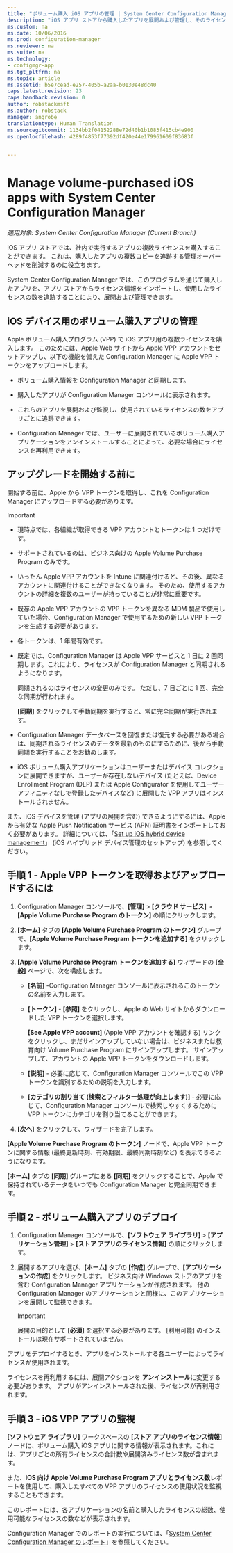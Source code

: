```yaml
---
title: "ボリューム購入 iOS アプリの管理 | System Center Configuration Manager"
description: "iOS アプリ ストアから購入したアプリを展開および管理し、そのライセンスを追跡します。"
ms.custom: na
ms.date: 10/06/2016
ms.prod: configuration-manager
ms.reviewer: na
ms.suite: na
ms.technology:
- configmgr-app
ms.tgt_pltfrm: na
ms.topic: article
ms.assetid: b5e7cead-e257-405b-a2aa-b0130e48dc40
caps.latest.revision: 23
caps.handback.revision: 0
author: robstackmsft
ms.author: robstack
manager: angrobe
translationtype: Human Translation
ms.sourcegitcommit: 1134bb2f04152288e72d40b1b1083f415cb4e900
ms.openlocfilehash: 4289f4853f77392df420e44e179961609f83683f


---
```

# <a name="manage-volume-purchased-ios-apps-with-system-center-configuration-manager"></a>Manage volume-purchased iOS apps with System Center Configuration Manager

*適用対象: System Center Configuration Manager (Current Branch)*



 iOS アプリ ストアでは、社内で実行するアプリの複数ライセンスを購入することができます。 これは、購入したアプリの複数コピーを追跡する管理オーバーヘッドを削減するのに役立ちます。  

 System Center Configuration Manager では、このプログラムを通じて購入したアプリを、アプリ ストアからライセンス情報をインポートし、使用したライセンスの数を追跡することにより、展開および管理できます。  

## <a name="manage-volume-purchased-apps-for-ios-devices"></a>iOS デバイス用のボリューム購入アプリの管理  
 Apple ボリューム購入プログラム (VPP) で iOS アプリ用の複数ライセンスを購入します。 このためには、Apple Web サイトから Apple VPP アカウントをセットアップし、以下の機能を備えた Configuration Manager に Apple VPP トークンをアップロードします。  

-   ボリューム購入情報を Configuration Manager と同期します。  

-   購入したアプリが Configuration Manager コンソールに表示されます。  

-   これらのアプリを展開および監視し、使用されているライセンスの数をアプリごとに追跡できます。  

-   Configuration Manager では、ユーザーに展開されているボリューム購入アプリケーションをアンインストールすることによって、必要な場合にライセンスを再利用できます。  

## <a name="before-you-start"></a>アップグレードを開始する前に  
 開始する前に、Apple から VPP トークンを取得し、これを Configuration Manager にアップロードする必要があります。  

> [!IMPORTANT]  
>  -   現時点では、各組織が取得できる VPP アカウントとトークンは 1 つだけです。  
> -   サポートされているのは、ビジネス向けの Apple Volume Purchase Program のみです。  
> -   いったん Apple VPP アカウントを Intune に関連付けると、その後、異なるアカウントに関連付けることができなくなります。 そのため、使用するアカウントの詳細を複数のユーザーが持っていることが非常に重要です。  
> -   既存の Apple VPP アカウントの VPP トークンを異なる MDM 製品で使用していた場合、Configuration Manager で使用するための新しい VPP トークンを生成する必要があります。  
> -   各トークンは、1 年間有効です。  
> -   既定では、Configuration Manager は Apple VPP サービスと 1 日に 2 回同期します。これにより、ライセンスが Configuration Manager と同期されるようになります。  
>   
>      同期されるのはライセンスの変更のみです。 ただし、7 日ごとに 1 回、完全な同期が行われます。  
>   
>      **[同期]** をクリックして手動同期を実行すると、常に完全同期が実行されます。  
> -   Configuration Manager データベースを回復または復元する必要がある場合は、同期されるライセンスのデータを最新のものにするために、後から手動同期を実行することをお勧めします。  
> -   iOS ボリューム購入アプリケーションはユーザーまたはデバイス コレクションに展開できますが、ユーザーが存在しないデバイス (たとえば、Device Enrollment Program (DEP) または Apple Configurator を使用してユーザー アフィニティなしで登録したデバイスなど) に展開した VPP アプリはインストールされません。  

 また、iOS デバイスを管理 (アプリの展開を含む) できるようにするには、Apple から有効な Apple Push Notification サービス (APN) 証明書をインポートしておく必要があります。 詳細については、「[Set up iOS hybrid device management](../../mdm/deploy-use/set-up-ios-hybrid-device-management.md)」 (iOS ハイブリッド デバイス管理のセットアップ) を参照してください。  

## <a name="step-1---to-get-and-upload-an-apple-vpp-token"></a>手順 1 - Apple VPP トークンを取得およびアップロードするには  
  
1.  Configuration Manager コンソールで、**[管理]** > **[クラウド サービス]** > **[Apple Volume Purchase Program のトークン]** の順にクリックします。   
  
3.  **[ホーム]** タブの **[Apple Volume Purchase Program のトークン]** グループで、**[Apple Volume Purchase Program トークンを追加する]** をクリックします。  

4.  **[Apple Volume Purchase Program トークンを追加する]** ウィザードの **[全般]** ページで、次を構成します。   

    -   **[名前]** -Configuration Manager コンソールに表示されるこのトークンの名前を入力します。  

    -   **[トークン]** - **[参照]** をクリックし、Apple の Web サイトからダウンロードした VPP トークンを選択します。  

         **[See Apple VPP account]** (Apple VPP アカウントを確認する) リンクをクリックし、まだサインアップしていない場合は、ビジネスまたは教育向け Volume Purchase Program にサインアップします。 サインアップして、アカウントの Apple VPP トークンをダウンロードします。  

    -   **[説明]** - 必要に応じて、Configuration Manager コンソールでこの VPP トークンを識別するための説明を入力します。  

    -   **[カテゴリの割り当て (検索とフィルター処理が向上します)]** - 必要に応じて、Configuration Manager コンソールで検索しやすくするために VPP トークンにカテゴリを割り当てることができます。  

5.  **[次へ]** をクリックして、ウィザードを完了します。  
  
**[Apple Volume Purchase Program のトークン]** ノードで、Apple VPP トークンに関する情報 (最終更新時刻、有効期限、最終同期時刻など) を表示できるようになります。 
  
**[ホーム]** タブの **[同期]** グループにある **[同期]** をクリックすることで、Apple で保持されているデータをいつでも Configuration Manager と完全同期できます。  
  
## <a name="step-2---deploy-a-volume-purchased-app"></a>手順 2 - ボリューム購入アプリのデプロイ  

1.  Configuration Manager コンソールで、**[ソフトウェア ライブラリ]** > **[アプリケーション管理]** > **[ストア アプリのライセンス情報]** の順にクリックします。  

3.  展開するアプリを選び、**[ホーム]** タブの **[作成]** グループで、**[アプリケーションの作成]** をクリックします。
ビジネス向け Windows ストアのアプリを含む Configuration Manager アプリケーションが作成されます。 他の Configuration Manager のアプリケーションと同様に、このアプリケーションを展開して監視できます。

    > [!IMPORTANT]  
    > 展開の目的として **[必須]** を選択する必要があります。 [利用可能] のインストールは現在サポートされていません。

 アプリをデプロイするとき、アプリをインストールする各ユーザーによってライセンスが使用されます。  

 ライセンスを再利用するには、展開アクションを **アンインストール**に変更する必要があります。 アプリがアンインストールされた後、ライセンスが再利用されます。  

## <a name="step-3---monitor-ios-vpp-apps"></a>手順 3 - iOS VPP アプリの監視  
 **[ソフトウェア ライブラリ]** ワークスペースの **[ストア アプリのライセンス情報]** ノードに、ボリューム購入 iOS アプリに関する情報が表示されます。これには、アプリごとの所有ライセンスの合計数や展開済みライセンス数が含まれます。

 また、**iOS 向け Apple Volume Purchase Program アプリとライセンス数**レポートを使用して、購入したすべての VPP アプリのライセンスの使用状況を監視することもできます。  

 このレポートには、各アプリケーションの名前と購入したライセンスの総数、使用可能なライセンスの数などが表示されます。  

 Configuration Manager でのレポートの実行については、「[System Center Configuration Manager のレポート](../../core/servers/manage/reporting.md)」を参照してください。  



<!--HONumber=Nov16_HO1-->



